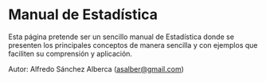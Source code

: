 Manual de Estadística
=====================

Esta página pretende ser un sencillo manual de Estadística donde se presenten los principales conceptos de manera sencilla y con ejemplos que faciliten su comprensión y aplicación.

Autor: Alfredo Sánchez Alberca (asalber@gmail.com)
